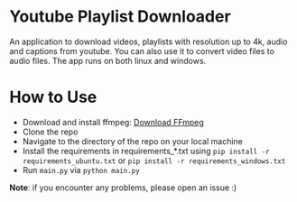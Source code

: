 # Youtube Playlist Downloader
 
An application to download videos, playlists with resolution up to 4k, audio and captions from youtube. 
You can also use it to convert video files to audio files. The app runs on both linux and windows.

# How to Use
- Download and install ffmpeg: [Download FFmpeg](https://ffmpeg.org/download.html)
- Clone the repo
- Navigate to the directory of the repo on your local machine
- Install the requirements in requirements_*.txt using `pip install -r requirements_ubuntu.txt` or `pip install -r requirements_windows.txt`
- Run `main.py` via `python main.py`

**Note**: if you encounter any problems, please open an issue :)
